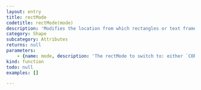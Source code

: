 ```yaml
---
layout: entry
title: rectMode
codetitle: rectMode(mode)
description: 'Modifies the location from which rectangles or text frames draw. The default mode is `rectMode(CORNER)`, which specifies the location to be the upper left corner of the shape and uses the `w` and `h` parameters to specify the width and height. The syntax `rectMode(CORNERS)` uses the `x` and `y` parameters of `rect()` or `text()` to set the location of one corner and uses the `w` and `h` parameters to set the opposite corner. The syntax `rectMode(CENTER)` draws the shape from its center point and uses the `w` and `h` parameters to specify the shape''s width and height. The syntax `rectMode(RADIUS)` draws the shape from its center point and uses the `w` and `h` parameters to specify half of the shape''s width and height.'
category: Shape
subcategory: Attributes
returns: null
parameters:
    - {name: mode, description: 'The rectMode to switch to: either `CORNER`, `CORNERS`, `CENTER`, or `RADIUS`.', optional: false, type: [String]}
kind: function
todo: null
examples: []

---
```

